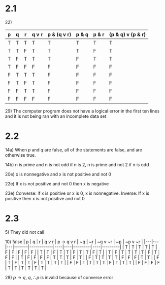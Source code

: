 # 2.1

22\)

| p | q | r | q v r | p & (q v r) | p & q | p & r | (p & q) v (p & r) |
|---|---|---|-------|-------------|-------|-------|-------------------|
| T | T | T | T     | T           | T     | T     | T                 |
| T | T | F | T     | T           | T     | F     | T                 |
| T | F | T | T     | T           | F     | T     | T                 |
| T | F | F | F     | F           | F     | F     | F                 |
| F | T | T | T     | F           | F     | F     | F                 |
| F | T | F | T     | F           | F     | F     | F                 |
| F | F | T | T     | F           | F     | F     | F                 |
| F | F | F | F     | F           | F     | F     | F                 |

29\) The computer program does not have a logical error in the first ten lines and it is not being ran with an incomplete data set

# 2.2

14a) When $p$ and $q$ are false, all of the statements are false, and are otherwise true.

14b) n is prime and n is not odd if n is 2, n is prime and not 2 if n is odd

20e) x is nonnegative and x is not positive and not 0

22e) If x is not positive and not 0 then x is negative

23e) Converse: If x is positive or x is 0, x is nonnegative. Inverse: If x is positive then x is not positive and not 0

# 2.3

5\) They did not call

10\) false
| p | q | r | q v r | p -> q v r | ~q | ~r | ~q v ~r | ~p | ~p v ~r |
|---|---|---|-------|------------|----|----|---------|----|---------|
| T | T | T | T     | T          | F  | F  | F       | F  | F       |
| T | T | F | T     | T          | F  | T  | T       | F  | T       |
| T | F | T | T     | T          | T  | F  | T       | F  | F       |
| T | F | F | F     | F          | T  | T  | T       | F  | T       |
| F | T | T | T     | T          | F  | F  | F       | T  | T       |
| F | T | F | T     | T          | F  | T  | T       | T  | T       |
| F | F | T | T     | T          | T  | F  | T       | T  | T       |
| F | F | F | F     | T          | T  | T  | T       | T  | T       |

28\) $p\rightarrow q$, $q$, $\therefore p$ is invalid because of converse error